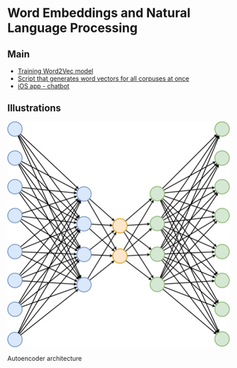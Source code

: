 # Word Embeddings and Natural Language Processing

## Main

- [Training Word2Vec model](src/Word2Vec.ipynb)
- [Script that generates word vectors for all corpuses at once](src/vectors_gen.py)
- [iOS app - chatbot](src/VectorBot)

## Illustrations

![](supplementary/autoencoder.svg)

Autoencoder architecture
